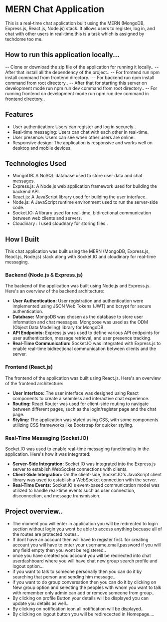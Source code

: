 # MERN Chat Application
This is a real-time chat application built using the MERN (MongoDB, Express.js, React.js, Node.js) stack. It allows users to register, log in, and chat with other users in real-time.this is a 
task which is assigned by techdome too me.

## How to run this application locally...
-- Clone or download the zip file of the application for running it locally..
-- After that install all the dependency of the project..
-- For frontend run npm install  command from frontend directory..
-- For backend run npm install command from root directory..
-- After that for starting this server on development mode  run npm run dev command from root directory..
-- For running frontend on development mode run npm run dev command in frontend  directory..


## Features

- User authentication: Users can register and log in securely .
- Real-time messaging: Users can chat with each other in real-time.
- User presence: Users can see when other users are online.
- Responsive design: The application is responsive and works well on desktop and mobile devices.

## Technologies Used

- MongoDB: A NoSQL database used to store user data and chat messages.
- Express.js: A Node.js web application framework used for building the backend API.
- React.js: A JavaScript library used for building the user interface.
- Node.js: A JavaScript runtime environment used to run the server-side code.
- Socket.IO: A library used for real-time, bidirectional communication between web clients and servers.
- Cloudinary : I used cloudnary for storing files..

## How I Built

This chat application was built using the MERN (MongoDB, Express.js, React.js, Node.js) stack along with Socket.IO and cloudinary for real-time messaging.

### Backend (Node.js & Express.js)

The backend of the application was built using Node.js and Express.js. Here's an overview of the backend architecture:

- **User Authentication:** User registration and authentication were implemented using JSON Web Tokens (JWT) and bcrypt for secure authentication.
- **Database:** MongoDB was chosen as the database to store user information and chat messages. Mongoose was used as the ODM (Object Data Modeling) library for MongoDB.
- **API Endpoints:** Express.js was used to define various API endpoints for user authentication, message retrieval, and user presence tracking.
- **Real-Time Communication:** Socket.IO was integrated with Express.js to enable real-time bidirectional communication between clients and the server.

### Frontend (React.js)

The frontend of the application was built using React.js. Here's an overview of the frontend architecture:

- **User Interface:** The user interface was designed using React components to create a seamless and interactive chat experience.
- **Routing:** React Router was used for client-side routing to navigate between different pages, such as the login/register page and the chat page.
- **Styling:** The application was styled using CSS, with some components utilizing CSS frameworks like Bootstrap for quicker styling.

### Real-Time Messaging (Socket.IO)

Socket.IO was used to enable real-time messaging functionality in the application. Here's how it was integrated:

- **Server-Side Integration:** Socket.IO was integrated into the Express.js server to establish WebSocket connections with clients.
- **Client-Side Integration:** On the client-side, Socket.IO's JavaScript client library was used to establish a WebSocket connection with the server.
- **Real-Time Events:** Socket.IO's event-based communication model was utilized to handle real-time events such as user connection, disconnection, and message transmission.

## Project overview..
- The moment you will enter in application you will be redirected to login section without login you wont be able to access anything becuase all of the routes are protected routes..
- If dont have an account then will have to register first. for creating account you will have to enter your username,email,password if you will any field empty then you wont be registered..
- once you have created you account you will be redirected into chat userdashboard where you will have chat new group search profile and logout option...
- if you want to talk to someone personally then you can do it by searching that person and sending him message..
- if you want to do group conversation then you can do it by clicking on New group option and selecting the peoples with whom you want to talk with remember only admin can add or remove someone from group..
- By clicking on profile Button your details will be displayed you can update you details as well..
- By clicking on notification icon all notification will be displayed..
- By clicking on logout button you will be redirecected in Homepage....

